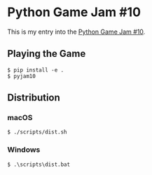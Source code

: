# Python Game Jam #10

This is my entry into the [Python Game Jam #10](https://itch.io/jam/python-game-jam-10).

## Playing the Game

```
$ pip install -e .
$ pyjam10
```

## Distribution

### macOS

```
$ ./scripts/dist.sh
```

### Windows

```
$ .\scripts\dist.bat
```
